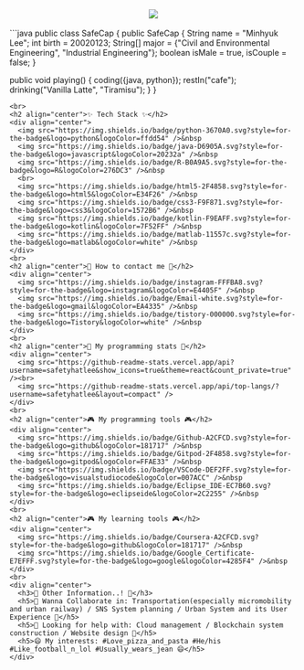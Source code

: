 <div align="center">
  <img src=https://capsule-render.vercel.app/api?type=rounded&color=0:A5BECF,50:668BC4,100:335495&text=🚅%20SafeCap's%20Git%20Laboratory%20🚀&fontSize=40&animation=twinkling&fontAlignY=45&fontAlign=50&height=180&desc=Welcome%20to%20the%20World%20of%20Safetyhat%20Lee&descAlignY=65 />
</div>
<br>
```java
public class SafeCap {
  public SafeCap {
    String name = "Minhyuk Lee";
    int birth = 20020123;
    String[] major = {"Civil and Environmental Engineering", "Industrial Engineering"};
    boolean isMale = true, isCouple = false;
  }

  public void playing() {
    coding({java, python});
    restIn("cafe"); drinking("Vanilla Latte", "Tiramisu");
  }
}
```
<br>
<h2 align="center">✨ Tech Stack ✨</h2>
<div align="center">
  <img src="https://img.shields.io/badge/python-3670A0.svg?style=for-the-badge&logo=python&logoColor=ffdd54" />&nbsp
  <img src="https://img.shields.io/badge/java-D6905A.svg?style=for-the-badge&logo=javascript&logoColor=20232a" />&nbsp
  <img src="https://img.shields.io/badge/R-B0A9A5.svg?style=for-the-badge&logo=R&logoColor=276DC3" />&nbsp
  <br>
  <img src="https://img.shields.io/badge/html5-2F4858.svg?style=for-the-badge&logo=html5&logoColor=E34F26" />&nbsp
  <img src="https://img.shields.io/badge/css3-F9F871.svg?style=for-the-badge&logo=css3&logoColor=1572B6" />&nbsp
  <img src="https://img.shields.io/badge/kotlin-F9EAFF.svg?style=for-the-badge&logo=kotlin&logoColor=7F52FF" />&nbsp
  <img src="https://img.shields.io/badge/matlab-11557c.svg?style=for-the-badge&logo=matlab&logoColor=white" />&nbsp
</div>
<br>
<h2 align="center">💌 How to contact me 💌</h2>
<div align="center">
  <img src="https://img.shields.io/badge/instagram-FFFBA8.svg?style=for-the-badge&logo=instagram&logoColor=E4405F" />&nbsp
  <img src="https://img.shields.io/badge/Email-white.svg?style=for-the-badge&logo=gmail&logoColor=EA4335" />&nbsp
  <img src="https://img.shields.io/badge/tistory-000000.svg?style=for-the-badge&logo=Tistory&logoColor=white" />&nbsp
</div>
<br>
<h2 align="center">🎲 My programming stats 🎲</h2>
<div align="center">
  <img src="https://github-readme-stats.vercel.app/api?username=safetyhatlee&show_icons=true&theme=react&count_private=true" /><br>
  <img src="https://github-readme-stats.vercel.app/api/top-langs/?username=safetyhatlee&layout=compact" />
</div>
<br>
<h2 align="center">🎮 My programming tools 🎮</h2>
<div align="center">
  <img src="https://img.shields.io/badge/Github-A2CFCD.svg?style=for-the-badge&logo=github&logoColor=181717" />&nbsp
  <img src="https://img.shields.io/badge/Gitpod-2F4858.svg?style=for-the-badge&logo=gitpod&logoColor=FFAE33" />&nbsp
  <img src="https://img.shields.io/badge/VSCode-DEF2FF.svg?style=for-the-badge&logo=visualstudiocode&logoColor=007ACC" />&nbsp
  <img src="https://img.shields.io/badge/Eclipse_IDE-EC7B60.svg?style=for-the-badge&logo=eclipseide&logoColor=2C2255" />&nbsp
</div>
<br>
<h2 align="center">🎮 My learning tools 🎮</h2>
<div align="center">
  <img src="https://img.shields.io/badge/Coursera-A2CFCD.svg?style=for-the-badge&logo=github&logoColor=181717" />&nbsp
  <img src="https://img.shields.io/badge/Google_Certificate-E7EFFF.svg?style=for-the-badge&logo=google&logoColor=4285F4" />&nbsp
</div>
<br>
<div align="center">
  <h3>📢 Other Information..! 📢</h3>
  <h5>👯 Wanna Collaborate in: Transportation(especially micromobility and urban railway) / SNS System planning / Urban System and its User Experience 👯</h5>
  <h5>🤔 Looking for help with: Cloud management / Blockchain system construction / Website design 🤔</h5>
  <h5>😄 My interests: #Love_pizza_and_pasta #He/his #Like_football_n_lol #Usually_wears_jean 😄</h5>
</div>
